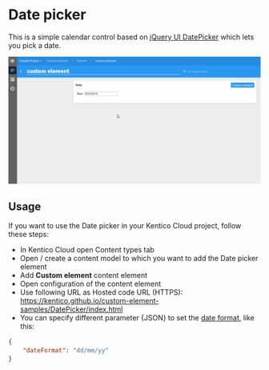 # Date picker 

This is a simple calendar control based on [jQuery UI DatePicker](https://jqueryui.com/datepicker/) which lets you pick a date. 

![Date picker gif](DatePicker.gif)

## Usage

If you want to use the Date picker in your Kentico Cloud project, follow these steps:

* In Kentico Cloud open Content types tab
* Open / create a content model to which you want to add the Date picker element
* Add **Custom element** content element
* Open configuration of the content element
* Use following URL as Hosted code URL (HTTPS): https://kentico.github.io/custom-element-samples/DatePicker/index.html
* You can specify different parameter {JSON} to set the [date format](http://api.jqueryui.com/datepicker/#option-dateFormat), like this:

```json
{
    "dateFormat": "dd/mm/yy"
}
```

